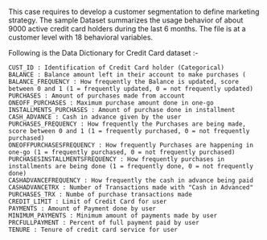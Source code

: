 This case requires to develop a customer segmentation to define marketing strategy. The
sample Dataset summarizes the usage behavior of about 9000 active credit card holders during the last 6 months. The file is at a customer level with 18 behavioral variables.

Following is the Data Dictionary for Credit Card dataset :-

	CUST_ID : Identification of Credit Card holder (Categorical)
	BALANCE : Balance amount left in their account to make purchases (
	BALANCE_FREQUENCY : How frequently the Balance is updated, score between 0 and 1 (1 = frequently updated, 0 = not frequently updated)
	PURCHASES : Amount of purchases made from account
	ONEOFF_PURCHASES : Maximum purchase amount done in one-go
	INSTALLMENTS_PURCHASES : Amount of purchase done in installment
	CASH_ADVANCE : Cash in advance given by the user
	PURCHASES_FREQUENCY : How frequently the Purchases are being made, score between 0 and 1 (1 = frequently purchased, 0 = not frequently purchased)
	ONEOFFPURCHASESFREQUENCY : How frequently Purchases are happening in one-go (1 = frequently purchased, 0 = not frequently purchased)
	PURCHASESINSTALLMENTSFREQUENCY : How frequently purchases in installments are being done (1 = frequently done, 0 = not frequently done)
	CASHADVANCEFREQUENCY : How frequently the cash in advance being paid
	CASHADVANCETRX : Number of Transactions made with "Cash in Advanced"
	PURCHASES_TRX : Numbe of purchase transactions made
	CREDIT_LIMIT : Limit of Credit Card for user
	PAYMENTS : Amount of Payment done by user
	MINIMUM_PAYMENTS : Minimum amount of payments made by user
	PRCFULLPAYMENT : Percent of full payment paid by user
	TENURE : Tenure of credit card service for user